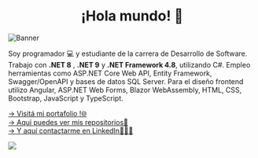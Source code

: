 <div align="center">
<h1>¡Hola mundo! 👋 </h1>
</div>

<img src="https://i.imgur.com/e68uLgX.png" alt="Banner">

Soy programador 💻 y estudiante de la carrera de Desarrollo de Software. Trabajo con __.NET 8__ , __.NET 9__ y __.NET Framework 4.8__, utilizando C#. Empleo herramientas como ASP.NET Core Web API, Entity Framework, Swagger/OpenAPI y bases de datos SQL Server. Para el diseño frontend utilizo Angular, ASP.NET Web Forms, Blazor WebAssembly, HTML, CSS, Bootstrap, JavaScript y TypeScript.

<!--🌱 Actualmente expandiendo mis conocimientos en .NET 9, Blazor y Angular -->

<!-- <img src="logo-transparent.png" alt="Logo de GitHub" width="70">  -->

[-> Visitá mi portafolio !🌐](https://portafolio-stefano-gaggero.netlify.app/)  
[-> Aquí puedes ver mis repositorios📌](https://github.com/lucagaggero7?tab=repositories)  
[-> Y aquí contactarme en LinkedIn👨🏻‍💼](https://www.linkedin.com/in/stefano-gaggero-508a09183/?originalSubdomain=ar)

<!--
<table>
  <tr>
    <td align="center" width="50%">
      <a href="https://github-readme-stats.vercel.app/api?username=lucagaggero7">
        <img src="https://github-readme-stats.vercel.app/api?username=lucagaggero7&title_color=0134ff&icon_color=0134ff&border_color=0134ff&text_bold=false&hide=contribs&show_icons=true&theme=transparent&locale=es&custom_title=Estadisticas"/>
      </a>
    </td>
    <td align="center" width="50%">
      <a href="https://github-readme-stats.vercel.app/api/top-langs?username=lucagaggero7">
        <img src="https://github-readme-stats.vercel.app/api/top-langs?username=lucagaggero7&ring_color=0134ff&title_color=0134ff&icon_color=0134ff&border_color=0134ff&text_bold=false&theme=transparent&custom_title=Lenguajes%20m%C3%A1s%20usados&hide_progress=true&langs_count=6" />
      </a>
    </td>
  </tr>
</table>
-->

<picture>
  <source
    srcset="https://github-readme-stats.vercel.app/api?username=lucagaggero7&bg-color=white&title_color=0134ff&icon_color=0134ff&border_color=0134ff&text_bold=false&hide=contribs&show_icons=true&theme=transparent&locale=es&custom_title=Estadisticas"
    media="(prefers-color-scheme: dark)"
  />
  <source
    srcset="https://github-readme-stats.vercel.app/api?username=lucagaggero7&title_color=0134ff&icon_color=0134ff&border_color=0134ff&text_bold=false&hide=contribs&show_icons=true&theme=transparent&locale=es&custom_title=Estadisticas"
    media="(prefers-color-scheme: light), (prefers-color-scheme: no-preference)"
  />
  <img src="https://github-readme-stats.vercel.app/api?username=anuraghazra&show_icons=true" />
</picture>

<!--
[![Harlok's WakaTime stats](https://github-readme-stats.vercel.app/api/wakatime?username=@lucagaggero7)](https://github.com/anuraghazra/github-readme-stats)
-->

<!--
**lucagaggero7/lucagaggero7** is a ✨ _special_ ✨ repository because its `README.md` (this file) appears on your GitHub profile.

Here are some ideas to get you started:

- 🔭 I’m currently working on ...
- 🌱 I’m currently learning ...
- 👯 I’m looking to collaborate on ...
- 🤔 I’m looking for help with ...
- 💬 Ask me about ...
- 📫 How to reach me: ...
- 😄 Pronouns: ...
- ⚡ Fun fact: ...
-->
